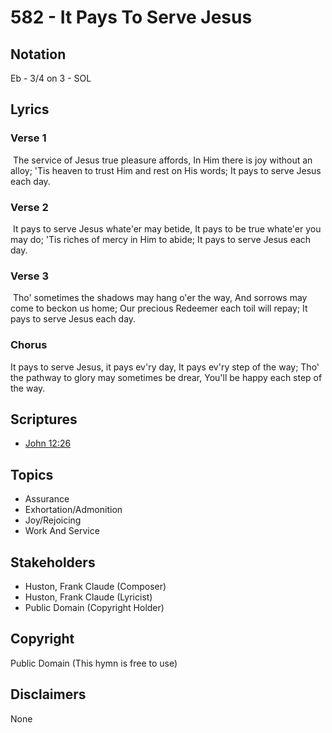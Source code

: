 # 582 - It Pays To Serve Jesus

## Notation

Eb - 3/4 on 3 - SOL

## Lyrics

### Verse 1

 The service of Jesus true pleasure affords, In Him there is joy without an alloy; 'Tis heaven to trust Him and rest on His words; It pays to serve Jesus each day. 

### Verse 2

 It pays to serve Jesus whate'er may betide, It pays to be true whate'er you may do; 'Tis riches of mercy in Him to abide; It pays to serve Jesus each day.

### Verse 3

 Tho' sometimes the shadows may hang o'er the way, And sorrows may come to beckon us home; Our precious Redeemer each toil will repay; It pays to serve Jesus each day. 

### Chorus

It pays to serve Jesus, it pays ev'ry day, It pays ev'ry step of the way; Tho' the pathway to glory may sometimes be drear, You'll be happy each step of the way.


## Scriptures

- [John 12:26](https://www.biblegateway.com/passage/?search=John%2012%3A26)

## Topics

- Assurance
- Exhortation/Admonition
- Joy/Rejoicing
- Work And Service

## Stakeholders

- Huston, Frank Claude (Composer)
- Huston, Frank Claude (Lyricist)
- Public Domain (Copyright Holder)

## Copyright

Public Domain
(This hymn is free to use)

## Disclaimers

None

